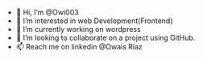 - 👋 Hi, I’m @Owi003
- 👀 I’m interested in web Development(Frontend)
- 🌱 I’m currently working on wordpress
- 💞️ I’m looking to collaborate on a project using GitHub.
- 📫 Reach me on linkedin @Owais Riaz

<!---
Owi003/Owi003 is a ✨ special ✨ repository because its `README.md` (this file) appears on your GitHub profile.
You can click the Preview link to take a look at your changes.
--->

